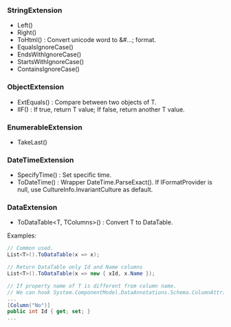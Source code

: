 ### StringExtension

- Left()
- Right()
- ToHtml() : Convert unicode word to &#...; format.
- EqualsIgnoreCase()
- EndsWithIgnoreCase()
- StartsWithIgnoreCase()
- ContainsIgnoreCase()

### ObjectExtension

- ExtEquals<T>() : Compare between two objects of T.
- IIF<T>() : If true, return T value; If false, return another T value.

### EnumerableExtension

- TakeLast<T>()

### DateTimeExtension

- SpecifyTime() : Set specific time.
- ToDateTime() : Wrapper DateTime.ParseExact(). If IFormatProvider is null, use CultureInfo.InvariantCulture as default.

### DataExtension

- ToDataTable<T, TColumns>() : Convert T to DataTable.

Examples:
```cs
// Common used.
List<T>().ToDataTable(x => x);

// Return DataTable only Id and Name columns
List<T>().ToDataTable(x => new { xId, x.Name });

// If property name of T is different from column name.
// We can hook System.ComponentModel.DataAnnotations.Schema.ColumnAttribute on property of T.
...
[Column("No")]
public int Id { get; set; }
...

```
